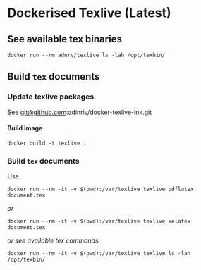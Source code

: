 # Dockerised Texlive (Latest)

## See available tex binaries

    docker run --rm adnrv/texlive ls -lah /opt/texbin/


## Build `tex` documents


### Update texlive packages

See git@github.com:adinriv/docker-texlive-ink.git

#### Build image

    docker build -t texlive .


### Build `tex` documents

Use 

    docker run --rm -it -v $(pwd):/var/texlive texlive pdflatex document.tex

*or*

    docker run --rm -it -v $(pwd):/var/texlive texlive xelatex document.tex

*or see available tex commands*

    docker run --rm -it -v $(pwd):/var/texlive texlive ls -lah /opt/texbin/
